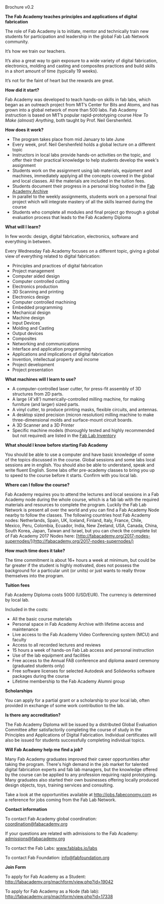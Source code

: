 Brochure v0.2

**The Fab Academy teaches principles and applications of digital fabrication**

The role of Fab Academy is to initiate, mentor and technically train new students for participation and leadership in the global Fab Lab Network community.

It’s how we train our teachers.

It’s also a great way to gain exposure to a wide variety of digital fabrication, electronics, molding and casting and composites practices and build skills in a short amount of time (typically 19 weeks).

It’s not for the faint of heart but the rewards are great.

**How did it start?**

Fab Academy was developed to teach hands-on skills in fab labs, which began as an outreach project from MIT’s Center for Bits and Atoms, and has grown into a global network of more than 500 labs. Fab Academy instruction is based on MIT’s popular rapid-prototyping course _How To Make (almost) Anything_, both taught by Prof. Neil Gershenfeld.

**How does it work?**

- The program takes place from mid January to late June
- Every week, prof. Neil Gershenfeld holds a global lecture on a different topic
- Instructors in local labs provide hands-on activities on the topic, and offer their their practical knowledge to help students develop the week's assignment
- Students work on the assignment using lab materials, equipment and machines, immediately applying all the concepts covered in the global and local classes. All the materials are included in the tuition fees.
- Students document their progress in a personal blog hosted in the [Fab Academy Archive](http://archive.fabacademy.org/)
- In parallel to the weekly assignments, students work on a personal final project which will integrate mastery of all the skills learned during the course
- Students who complete all modules and final project go through a global evaluation process that leads to the Fab Academy Diploma

**What will I learn?**

In few words: design, digital fabrication, electronics, software and everything in between.

Every Wednesday Fab Academy focuses on a different topic, giving a global view of everything related to digital fabrication:

- Principles and practices of digital fabrication
- Project management
- Computer aided design
- Computer controlled cutting
- Electronics production
- 3D Scanning and printing
- Electronics design
- Computer controlled machining
- Embedded programming
- Mechanical design
- Machine design
- Input Devices
- Molding and Casting
- Output devices
- Composites
- Networking and communications
- Interface and application programming
- Applications and implications of digital fabrication
- Invention, intellectual property and income
- Project development
- Project presentation

**What machines will I learn to use?**

- A computer-controlled laser cutter, for press-fit assembly of 3D structures from 2D parts.
- A large (4'x8') numerically-controlled milling machine, for making furniture (and larger) sized parts.
- A vinyl cutter, to produce printing masks, flexible circuits, and antennas.
- A desktop sized precision (micron resolution) milling machine to make three-dimensional molds and surface-mount circuit boards.
- A 3D Scanner and a 3D Printer
- Specific machine models (thoroughly tested and highly recommended but not required) are listed in the [Fab Lab Inventory](http://bit.ly/fabinventory)

**What should I know before starting Fab Academy**

You should be able to use a computer and have basic knowledge of some of the topics discussed in the course.
Global sessions and some labs local sessions are in english. You should also be able to understand, speak and write fluent English.
Some labs offer pre-academy classes to bring you up to speed to the course before it starts. Confirm with you local lab.

**Where can I follow the course?**

Fab Academy requires you to attend the lectures and local sessions in a Fab Academy node during the whole course, which is a fab lab with the required materials and resources to complete the program. Luckily the Fab Lab Network is present all over the world and you can find a Fab Academy Node nearby to follow the classes. The following countries host Fab Academy nodes: Netherlands, Spain, UK, Iceland, Finland, Italy, France, Chile, Mexico, Peru, Colombia, Ecuador, India, New Zeeland, USA, Canada, China, South Korea, Japan, Taiwan and Israel, but you can check the complete list of Fab Academy 2017 Nodes here: [http://fabacademy.org/2017-nodes-supernodes/](http://fabacademy.org/2017-nodes-supernodes/)

**How much time does it take?**

The time commitment is about 16+ hours a week at minimum, but could be far greater if the student is highly motivated, does not possess the background for a particular unit (or units) or just wants to really throw themselves into the program.

**Tuition fees**

Fab Academy Diploma costs 5000 (USD/EUR). The currency is determined by local lab.

Included in the costs:
* All the basic course materials
* Personal space in Fab Academy Archive with lifetime access and maintenance
* Live access to the Fab Academy Video Conferencing system (MCU) and faculty
* Access to all recorded lectures and reviews
* 15 hours a week of hands-on Fab Lab access and personal instruction
* Use of the lab equipment and facilities
* Free access to the Annual FAB conference and diploma award ceremony (graduated students only)
* Free software licenses for selected Autodesk and Solidworks software packages during the course
* Lifetime membership to the Fab Academy Alumni group

**Scholarships**

You can apply for a partial grant or a scholarship to your local lab, often provided in exchange of some work contribution to the lab.

**Is there any accreditation?**

The Fab Academy Diploma will be issued by a distributed Global Evaluation Committee after satisfactorily completing the course of study in the Principles and Applications of Digital Fabrication. Individual certificates will also be issued for students successfully completing individual topics.

**Will Fab Academy help me find a job?**

Many Fab Academy graduates improved their career opportunities after taking the program. There's high demand in the job market for talented digital fabrication experts and fab lab managers, but the knowledge offered by the course can be applied to any profession requiring rapid prototyping. Many graduates also started their own businesses offering locally produced design objects, toys, training services and consulting.

Take a look at the opportunities available at http://jobs.fabeconomy.com as a reference for jobs coming from the Fab Lab Network.

**Contact information**

To contact Fab Academy global coordination: coordination@fabacademy.org

If your questions are related with admissions to the Fab Academy: admissions@fabacademy.org

To contact the Fab Labs: www.fablabs.io/labs

To contact Fab Foundation: info@fabfoundation.org

**Join Form**

To apply for Fab Academy as a Student: http://fabacademy.org/machform/view.php?id=19042

To apply for Fab Academy as a Node (fab lab): http://fabacademy.org/machform/view.php?id=17338
